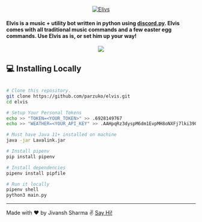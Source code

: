 <p align = "center">
  <a href="https://discord.com/api/oauth2/authorize?client_id=755529764835426355&permissions=8&scope=bot"><img alt="Elivs" src="top.png"></a>
</p>

#### Elvis is a music + utility bot written in python using [discord.py](https://discordpy.readthedocs.io/en/latest/). Elvis comes with all traditional music commands and a few easter egg commands. Use Elvis as is, or set him up your way!

<p align="center">
  <img src="https://media.giphy.com/media/pJ8WwKen0WkKvesYYe/giphy.gif" />
</p>


## :computer: Installing Locally

```bash

# Clone this repository.
git clone https://github.com/parzuko/elvis.git
cd elvis

# Setup Your Personal Tokens
echo >> "TOKEN=<YOUR_TOKEN>" >> .6928149767
echo >> "WEATHER=<YOUR_API_KEY" >> .AAHpqRz3dyspM6dm1EvpMH8oNXFj7lki390

# Must have Java 11+ installed on machine
java -jar Lavalink.jar

# Install pipenv
pip install pipenv

# Install dependencies
pipenv install pipfile

# Run it locally
pipenv shell
python3 main.py

```

---

Made with ♥ by Jivansh Sharma :v: [Say Hi!](https://www.linkedin.com/in/jivansh/)

